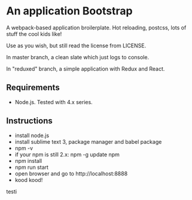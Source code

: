 An application Bootstrap
=========================

A webpack-based application broilerplate. Hot reloading, postcss, lots of stuff the cool kids like!

Use as you wish, but still read the license from LICENSE.

In master branch, a clean slate which just logs to console.

In "reduxed" branch, a simple application with Redux and React.

Requirements
-------------

- Node.js. Tested with 4.x series.

Instructions
-------------

- install node.js
- install sublime text 3, package manager and babel package
- npm -v
- if your npm is still 2.x: npm -g update npm
- npm install
- npm run start
- open browser and go to http://localhost:8888
- kood kood!

testi
